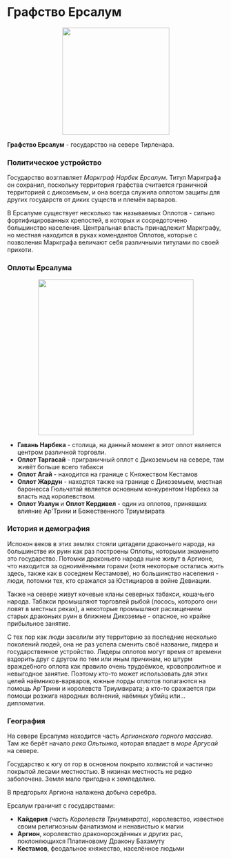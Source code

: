# Графство Ерсалум

<p style="text-align: center">
  <img style="height: 248px" src="./_media/locations/ersalum.map.png"/>
</p>

**Графство Ерсалум** - государство на севере Тирленара.

### Политическое устройство

Государство возглавляет *Маркграф Нарбек Ерсалум*. Титул Маркграфа он сохранил, поскольку территория графства считается граничной территорией с дикоземьем, и она всегда служила оплотом защиты для других государств от диких существ и племён варваров.

В Ерсалуме существует несколько так называемых Оплотов - сильно фортифицированных крепостей, в которых и сосредоточено большинство населения. Центральная власть принадлежит Маркграфу, но местная находится в руках комендантов Оплотов, которые с позволения Маркграфа величают себя различными титулами по своей прихоти.

### Оплоты Ерсалума

<p style="text-align: center">
  <img style="height: 360px" src="./_media/locations/ersalum.local.map.png"/>
</p>

- **Гавань Нарбека** - столица, на данный момент в этот оплот является центром различной торговли.
- **Оплот Таргасай** - приграничный оплот с Дикоземьем на севере, там живёт больше всего табакси
- **Оплот Агай** - находится на границе с Княжеством Кестамов
- **Оплот Жардун** - находтся также на границе с Дикоземьем, местная баронесса Гюльчатай является основным конкурентом Нарбека за власть над королевством.
- **Оплот Узалун** и **Оплот Кердивел** - один из оплотов, принявших влияние Ар'Трини и Божественного Триумвирата

### История и демография

Испокон веков в этих землях стояли цитадели драконьего народа, на большинстве их руин как раз построены Оплоты, которыми знаменито это государство. Потомки драконьего народа ныне живут в Аргионе, что находится за одноимёнными горами (хотя некоторые остались жить здесь, также как в соседнем Кестамове), но большинство населения - люди, потомки тех, кто сражался за Юстициаров в войне Девиации.

Также на севере живут кочевые кланы северных табакси, кошачьего народа. Табакси промышляют торговлей рыбой (лосось, которого они ловят в местных реках), а некоторые промышляют расхищением старых драконьих руин в ближнем Дикоземье - опасное, но крайне прибыльное занятие.

С тех пор как люди заселили эту территорию за последние несколько поколений людей, она не раз успела сменить своё название, лидера и государственное устройство. Лидеры оплотов могут время от времени вздорить друг с другом по тем или иным причинам, но штурм враждебного оплота как правило очень трудоёмкое, кровопролитное и невыгодное занятие. Поэтому кто-то может использовать для этих целей наёмников-варваров, южные лорды оплотов полагаются на помощь Ар'Трини и королевств Триумвирата; а кто-то сражается при помощи розжига народных волнений, наёмных убийц или... дипломатии.

### География

На севере Ерсалума находится часть *Аргионского горного массива*. Там же берёт начало *река Ольтынка*, которая впадает в *море Аргусай* на севере.

Государство к югу от гор в основном покрыто холмистой и частично покрытой лесами местностью. В низинах местность не редко заболочена. Земля мало пригодна к земледелию.

В предгорьях Аргиона налажена добыча серебра. 

Ерсалум граничит с государствами:

- **Кайдерия** *(часть Королевств Триумвирата)*, королевство, известное своим религиозным фанатизмом и ненавистью к магии
- **Аргион**, королевство драконорождённых и других рас, поклоняющихся Платиновому Дракону Бахамуту
- **Кестамов**, феодальное княжество, населённое людьми